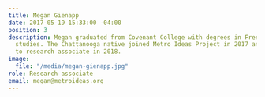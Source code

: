 ```yaml
---
title: Megan Gienapp
date: 2017-05-19 15:33:00 -04:00
position: 3
description: Megan graduated from Covenant College with degrees in French and international
  studies. The Chattanooga native joined Metro Ideas Project in 2017 and was promoted
  to research associate in 2018.
image:
  file: "/media/megan-gienapp.jpg"
role: Research associate
email: megan@metroideas.org
---
```



